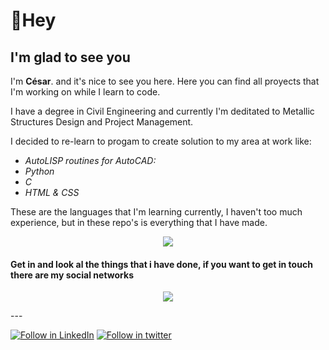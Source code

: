 # 👋Hey

## I'm glad to see you  

I'm **César**.  and it's nice to see you here. Here you can find all proyects that I'm working on while I learn to code.

I have a degree in Civil Engineering and currently I'm deditated to Metallic Structures Design  and Project Management.

I decided to re-learn to progam to create solution to my area at work like:  
  
* *AutoLISP routines for AutoCAD:*  
* *Python*  
* *C*
* *HTML & CSS*

These are the languages that I'm learning currently, I haven't too much experience, but in these repo's is everything that I have made.

<p align="center">
<img src="https://github-readme-stats.vercel.app/api/top-langs/?username=cesarcobos&layout=compact&theme=radical" />
</p>



#### Get in and look al the things that i have done, if you want to get in touch there are my social networks

<p align="center">
<img src="https://github-readme-stats.vercel.app/api?username=cesarcobos&show_icons=true&theme=radical&count_private=true"/>
</p>
---

[![Follow in LinkedIn](https://bl3302files.storage.live.com/y4mXlG4-CVJXBEMQ1asOq28kyA1NZOSfuH_CFnK88KRhU8BucPOTkXn8XcfIYDIbtBchX-CKZThbLyhmLb7fGvTtPSD0yOYQdO6ShDFfWgTkxYXmJkBzjswNwPybPVinKkibVnoZ1DXisbp4f0-q12d604fMNEgPlubksO3qxYANlcPQtySMzjkQguqjZxQVJr1?width=32&height=32&cropmode=none)](https://www.linkedin.com/in/cesarcoboscv/) [![Follow in twitter](https://bl3302files.storage.live.com/y4mod68boGx_C9pDJORndZhfcn64cVCtSe_16LbPmJv-lNknglzcVBogiZlM5VR9l7VLB17i8QsvjeYaFgZacHa4IYUgzM-Kni-FIseErpYrzvGCKupMG1fc-PiCQ9Qa2s2y_hGCWvimPeHX_7WMsBJAIJOwOPeliAAnNSnVjlKdoCr9E7_DHiawlhs51TIbzP5?width=32&height=32&cropmode=none)](https://twitter.com/CesarcobosCV)